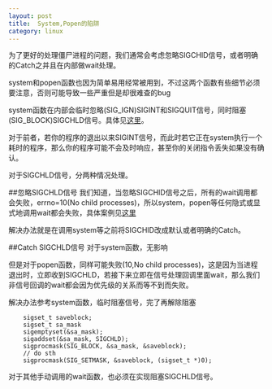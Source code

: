 ```yaml
---
layout: post
title:  System,Popen的陷阱
category: linux
---
```

 
为了更好的处理僵尸进程的问题，我们通常会考虑忽略SIGCHID信号，或者明确的Catch之并且在内部做wait处理。

system和popen函数也因为简单易用经常被用到，不过这两个函数有些细节必须要注意，否则可能导致一些严重但是却很难查的bug

system函数在内部会临时忽略(SIG_IGN)SIGINT和SIGQUIT信号，同时阻塞(SIG_BLOCK)SIGCHLD信号。具体见[这里](http://www.oschina.net/question/54100_30293)。

对于前者，若你的程序的退出以来SIGINT信号，而此时若它正在system执行一个耗时的程序，那么你的程序可能不会及时响应，甚至你的关闭指令丢失如果没有确认。

对于SIGCHLD信号，分两种情况处理。

##忽略SIGCHLD信号
我们知道，当忽略SIGCHID信号之后，所有的wait调用都会失败，errno=10(No child processes)，所以system，popen等任何隐式或显式地调用wait都会失败，具体案例见[这里](http://my.oschina.net/renhc/blog/54582)

解决办法就是在调用system等之前将SIGCHID改成默认或者明确的Catch。

##Catch SIGCHLD信号
对于system函数，无影响

但是对于popen函数，同样可能失败(10,No child processes)，这是因为当进程退出时，立即收到SIGCHLD，若接下来立即在信号处理回调里面wait，那么我们非信号回调的wait都会因为优先级的关系而等不到而失败。

解决办法参考system函数，临时阻塞信号，完了再解除阻塞

        sigset_t saveblock;
        sigset_t sa_mask
        sigemptyset(&sa_mask);
        sigaddset(&sa_mask, SIGCHLD);
        sigprocmask(SIG_BLOCK, &sa_mask, &saveblock);
        // do sth
        sigprocmask(SIG_SETMASK, &saveblock, (sigset_t *)0);

对于其他手动调用的wait函数，也必须在实现阻塞SIGCHLD信号。



